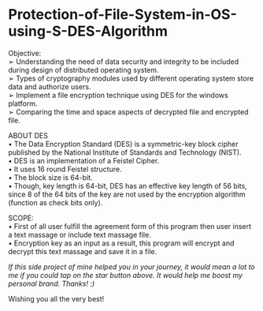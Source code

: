 # Protection-of-File-System-in-OS-using-S-DES-Algorithm

Objective:<br>
➢ Understanding the need of data security and integrity to be included during design of distributed operating system.<br>
➢ Types of cryptography modules used by different operating system store data and authorize users.<br>
➢ Implement a file encryption technique using DES for the windows platform.<br>
➢ Comparing the time and space aspects of decrypted file and encrypted file.<br>

ABOUT DES<br>
• The Data Encryption Standard (DES) is a symmetric-key block cipher published by the National Institute of Standards and Technology (NIST).<br>
• DES is an implementation of a Feistel Cipher.<br>
• It uses 16 round Feistel structure.<br>
• The block size is 64-bit.<br>
• Though, key length is 64-bit, DES has an effective key length of 56 bits, since 8 of the 64 bits of the key are not used by the encryption algorithm (function as check bits only).<br>

SCOPE:<br>
• First of all user fulfill the agreement form of this program then user insert a text massage or include text massage file.<br>
• Encryption key as an input as a result, this program will encrypt and decrypt this text massage and save it in a file.<br>


<i>If this side project of mine helped you in your journey, it would mean a lot to me if you could tap on the star button above.
It would help me boost my personal brand.
Thanks! :) </i><br>

Wishing you all the very best!
